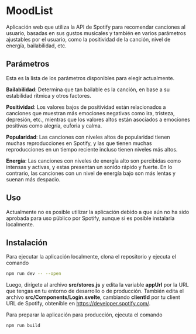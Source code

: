 # MoodList

Aplicación web que utiliza la API de Spotify para recomendar canciones al usuario, basadas en sus gustos musicales y también en varios parámetros ajustables por el usuario, como la positividad de la canción, nivel de energía, bailabilidad, etc.

## Parámetros
Esta es la lista de los parámetros disponibles para elegir actualmente.

**Bailabilidad**: Determina que tan bailable es la canción, en base a su estabilidad rítmica y otros factores.

**Positividad**: Los valores bajos de positividad están relacionados a canciones que muestran más emociones negativas como ira, tristeza, depresión, etc., mientras que los valores altos están asociados a emociones positivas como alegría, euforia y calma.

**Popularidad**: Las canciones con niveles altos de popularidad tienen muchas reproducciones en Spotify, y las que tienen muchas reproducciones en un tiempo reciente incluso tienen niveles más altos.

**Energía**: Las canciones con niveles de energía alto son percibidas como intensas y activas, y estas presentan un sonido rápido y fuerte. En lo contrario, las canciones con un nivel de energía bajo son más lentas y suenan más despacio.

## Uso

Actualmente no es posible utilizar la aplicación debido a que aún no ha sido aprobada para uso público por Spotify, aunque si es posible instalarla localmente.

## Instalación

Para ejecutar la aplicación localmente, clona el repositorio y ejecuta el comando 
```bash
npm run dev -- --open
```
Luego, dirígete al archivo **src/stores.js** y edita la variable **appUrl** por la URL que tengas en tu entorno de desarrollo o de producción. 
También edita el archivo **src/Components/Login.svelte**, cambiando **clientId** por tu client URL de Spotify, obtenible en https://developer.spotify.com/.

Para preparar la aplicación para producción, ejecuta el comando
```bash
npm run build
```